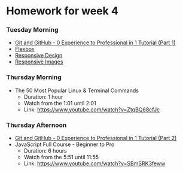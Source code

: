 # Homework for week 4

### Tuesday Morning

- [ Git and GitHub - 0 Experience to Professional in 1 Tutorial (Part 1)](https://www.youtube.com/watch?v=hrTQipWp6co)
- [Flexbox](https://internetingishard.netlify.app/html-and-css/flexbox/)
- [Responsive Design](https://internetingishard.netlify.app/html-and-css/responsive-design/)
- [Responsive Images](https://internetingishard.netlify.app/html-and-css/responsive-images/)

### Thursday Morning

- The 50 Most Popular Linux & Terminal Commands
  - Duration: 1 hour
  - Watch from the 1:01 until 2:01
  - Link: https://www.youtube.com/watch?v=ZtqBQ68cfJc

### Thursday Afternoon

- [Git and GitHub - 0 Experience to Professional in 1 Tutorial (Part 2)](https://www.youtube.com/watch?v=1ibmWyt8hfw)
- JavaScript Full Course - Beginner to Pro
  - Duration: 6 hours
  - Watch from the 5:51 until 11:55
  - Link: https://www.youtube.com/watch?v=SBmSRK3feww

<!-- 
[Git Branching and Merging - Detailed Tutorial](https://www.youtube.com/watch?v=Q1kHG842HoI) 
-->
